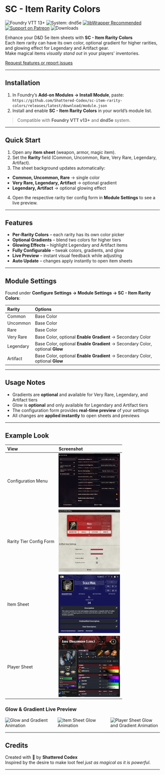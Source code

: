 # SC - Item Rarity Colors

![Foundry VTT 13+](https://img.shields.io/badge/Foundry%20VTT-13%2B-orange?logo=foundry-vtt&logoColor=white)
![System: dnd5e](https://img.shields.io/badge/System-dnd5e-blue)
[![libWrapper Recommended](https://img.shields.io/badge/libWrapper-Recommended-8A2BE2)](https://github.com/ruipin/fvtt-lib-wrapper)
[![Support on Patreon](https://img.shields.io/badge/Patreon-Shattered%20Codex-FF424D?logo=patreon&logoColor=white)](https://www.patreon.com/c/shatteredcodex)
![Downloads](https://img.shields.io/github/downloads/Shattered-Codex/sc-item-rarity-colors/total)

Enhance your D&D 5e item sheets with **SC - Item Rarity Colors**  
Each item rarity can have its own color, optional gradient for higher rarities, and glowing effect for Legendary and Artifact gear.  
Make magical items *visually stand out* in your players' inventories.

[Request features or report issues](https://github.com/Shattered-Codex/sc-item-rarity-colors/issues)

---

## Installation

1. In Foundry’s **Add-on Modules → Install Module**, paste:
   `https://github.com/Shattered-Codex/sc-item-rarity-colors/releases/latest/download/module.json`
2. Install and enable **SC - Item Rarity Colors** in your world’s module list.

> Compatible with **Foundry VTT v13+** and **dnd5e** system.

---

## Quick Start

1. Open any **item sheet** (weapon, armor, magic item).  
2. Set the **Rarity** field (Common, Uncommon, Rare, Very Rare, Legendary, Artifact).  
3. The sheet background updates automatically:
- **Common, Uncommon, Rare** → single color  
- **Very Rare, Legendary, Artifact** → optional gradient  
- **Legendary, Artifact** → optional glowing effect  
4. Open the respective rarity tier config form in **Module Settings** to see a live preview.

---

## Features

- **Per-Rarity Colors** – each rarity has its own color picker  
- **Optional Gradients** – blend two colors for higher tiers  
- **Glowing Effects** – highlight Legendary and Artifact items  
- **Fully Configurable** – tweak colors, gradients, and glow  
- **Live Preview** – instant visual feedback while adjusting  
- **Auto Update** – changes apply instantly to open item sheets  

---

## Module Settings

Found under **Configure Settings → Module Settings → SC - Item Rarity Colors**:

| Rarity | Options |
|:--------|:---------|
| Common | Base Color |
| Uncommon | Base Color |
| Rare | Base Color |
| Very Rare | Base Color, optional **Enable Gradient** → Secondary Color |
| Legendary | Base Color, optional **Enable Gradient** → Secondary Color, optional **Glow** |
| Artifact | Base Color, optional **Enable Gradient** → Secondary Color, optional **Glow** |

---

## Usage Notes

- Gradients are **optional** and available for Very Rare, Legendary, and Artifact tiers  
- Glow is **optional** and only available for Legendary and Artifact tiers  
- The configuration form provides **real-time preview** of your settings  
- All changes are **applied instantly** to open sheets and previews  

---

## Example Look

| View | Screenshot |
|:------|:------------|
| Configuration Menu | <img src="./.screenshots/configuration-menu.png" alt="Configuration Menu" width="200"/> |
| Rarity Tier Config Form | <img src="./.screenshots/item-rarity-tier-config-form.png" alt="Rarity Tier Form" width="200"/> |
| Item Sheet | <img src="./.screenshots/item-sheet.png" alt="Item Sheet" width="200"/> |
| Player Sheet | <img src="./.screenshots/player-sheet.png" alt="Player Sheet" width="200"/> |

### Glow & Gradient Live Preview
<div style="display:flex; gap:10px;">
  <img src="./.screenshots/gradient&glow.gif" alt="Glow and Gradient Animation" width="200" />
  <img src="./.screenshots/itemsheetglow.gif" alt="Item Sheet Glow Animation" width="200" />
  <img src="./.screenshots/playersheetglow.gif" alt="Player Sheet Glow and Gradient Animation" width="200" />
</div>

---

## Credits

Created with 💛 by **Shattered Codex**  
Inspired by the desire to make loot feel *just as magical as it is powerful*.

---
